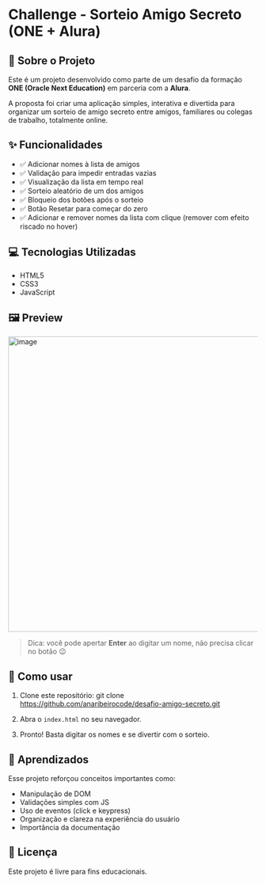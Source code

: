 # Challenge - Sorteio Amigo Secreto (ONE + Alura)

## 📌 Sobre o Projeto

Este é um projeto desenvolvido como parte de um desafio da formação **ONE (Oracle Next Education)** em parceria com a **Alura**.

A proposta foi criar uma aplicação simples, interativa e divertida para organizar um sorteio de amigo secreto entre amigos, familiares ou colegas de trabalho, totalmente online.

## ✨ Funcionalidades

- ✅ Adicionar nomes à lista de amigos
- ✅ Validação para impedir entradas vazias
- ✅ Visualização da lista em tempo real
- ✅ Sorteio aleatório de um dos amigos
- ✅ Bloqueio dos botões após o sorteio
- ✅ Botão Resetar para começar do zero
- ✅ Adicionar e remover nomes da lista com clique (remover com efeito riscado no hover)


## 💻 Tecnologias Utilizadas

- HTML5
- CSS3 
- JavaScript 

## 🖼️ Preview

<img width="1101" height="597" alt="image" src="https://github.com/user-attachments/assets/274e9c2c-12a2-4052-9f99-6623df8f1fe8" />

> Dica: você pode apertar **Enter** ao digitar um nome, não precisa clicar no botão 😉

## 🚀 Como usar

1. Clone este repositório:
git clone https://github.com/anaribeirocode/desafio-amigo-secreto.git

2. Abra o `index.html` no seu navegador.

3. Pronto! Basta digitar os nomes e se divertir com o sorteio.

## 🧠 Aprendizados

Esse projeto reforçou conceitos importantes como:

- Manipulação de DOM
- Validações simples com JS
- Uso de eventos (click e keypress)
- Organização e clareza na experiência do usuário
- Importância da documentação

## 📄 Licença

Este projeto é livre para fins educacionais.

